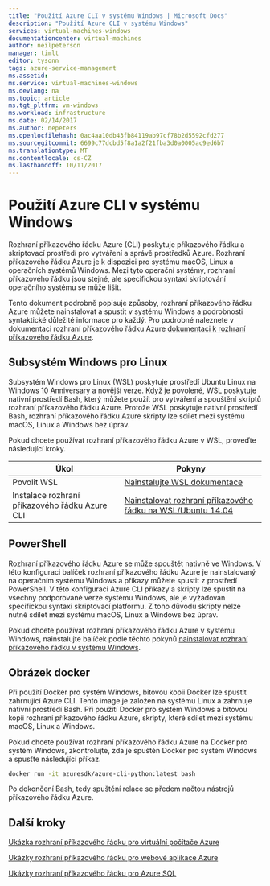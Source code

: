 ```yaml
---
title: "Použití Azure CLI v systému Windows | Microsoft Docs"
description: "Použití Azure CLI v systému Windows"
services: virtual-machines-windows
documentationcenter: virtual-machines
author: neilpeterson
manager: timlt
editor: tysonn
tags: azure-service-management
ms.assetid: 
ms.service: virtual-machines-windows
ms.devlang: na
ms.topic: article
ms.tgt_pltfrm: vm-windows
ms.workload: infrastructure
ms.date: 02/14/2017
ms.author: nepeters
ms.openlocfilehash: 0ac4aa10db43fb84119ab97cf78b2d5592cfd277
ms.sourcegitcommit: 6699c77dcbd5f8a1a2f21fba3d0a0005ac9ed6b7
ms.translationtype: MT
ms.contentlocale: cs-CZ
ms.lasthandoff: 10/11/2017
---
```

# <a name="using-the-azure-cli-on-windows"></a>Použití Azure CLI v systému Windows

Rozhraní příkazového řádku Azure (CLI) poskytuje příkazového řádku a skriptovací prostředí pro vytváření a správě prostředků Azure. Rozhraní příkazového řádku Azure je k dispozici pro systému macOS, Linux a operačních systémů Windows. Mezi tyto operační systémy, rozhraní příkazového řádku jsou stejné, ale specifickou syntaxi skriptování operačního systému se může lišit.

Tento dokument podrobně popisuje způsoby, rozhraní příkazového řádku Azure můžete nainstalovat a spustit v systému Windows a podrobnosti syntaktické důležité informace pro každý. Pro podrobné naleznete v dokumentaci rozhraní příkazového řádku Azure [dokumentaci k rozhraní příkazového řádku Azure]( https://docs.microsoft.com/en-us/cli/azure/overview).

## <a name="windows-subsystem-for-linux"></a>Subsystém Windows pro Linux

Subsystém Windows pro Linux (WSL) poskytuje prostředí Ubuntu Linux na Windows 10 Anniversary a novější verze. Když je povolené, WSL poskytuje nativní prostředí Bash, který můžete použít pro vytváření a spouštění skriptů rozhraní příkazového řádku Azure. Protože WSL poskytuje nativní prostředí Bash, rozhraní příkazového řádku Azure skripty lze sdílet mezi systému macOS, Linux a Windows bez úprav.

Pokud chcete používat rozhraní příkazového řádku Azure v WSL, proveďte následující kroky.

|Úkol | Pokyny |
|---|---|
| Povolit WSL | [Nainstalujte WSL dokumentace](https://msdn.microsoft.com/en-us/commandline/wsl/install_guide) |
| Instalace rozhraní příkazového řádku Azure CLI |[Nainstalovat rozhraní příkazového řádku na WSL/Ubuntu 14.04](https://docs.microsoft.com/en-us/cli/azure/install-az-cli2#ubuntu)|

## <a name="powershell"></a>PowerShell

Rozhraní příkazového řádku Azure se může spouštět nativně ve Windows. V této konfiguraci balíček rozhraní příkazového řádku Azure je nainstalovaný na operačním systému Windows a příkazy můžete spustit z prostředí PowerShell. V této konfiguraci Azure CLI příkazy a skripty lze spustit na všechny podporované verze systému Windows, ale je vyžadován specifickou syntaxi skriptovací platformu. Z toho důvodu skripty nelze nutně sdílet mezi systému macOS, Linux a Windows bez úprav.

Pokud chcete používat rozhraní příkazového řádku Azure v systému Windows, nainstalujte balíček podle těchto pokynů [nainstalovat rozhraní příkazového řádku v systému Windows](https://docs.microsoft.com/en-us/cli/azure/install-az-cli2#windows).

## <a name="docker-image"></a>Obrázek docker

Při použití Docker pro systém Windows, bitovou kopii Docker lze spustit zahrnující Azure CLI. Tento image je založen na systému Linux a zahrnuje nativní prostředí Bash.  Při použití Docker pro systém Windows a bitovou kopii rozhraní příkazového řádku Azure, skripty, které sdílet mezi systému macOS, Linux a Windows. 

Pokud chcete používat rozhraní příkazového řádku Azure na Docker pro systém Windows, zkontrolujte, zda je spuštěn Docker pro systém Windows a spusťte následující příkaz.

```bash
docker run -it azuresdk/azure-cli-python:latest bash
```

Po dokončení Bash, tedy spuštění relace se předem načtou nástrojů příkazového řádku Azure.

## <a name="next-steps"></a>Další kroky

[Ukázka rozhraní příkazového řádku pro virtuální počítače Azure](../linux/cli-samples.md?toc=%2fazure%2fvirtual-machines%2flinux%2ftoc.json)

[Ukázky rozhraní příkazového řádku pro webové aplikace Azure](../../app-service/app-service-cli-samples.md)

[Ukázky rozhraní příkazového řádku pro Azure SQL](../../sql-database/sql-database-cli-samples.md)

